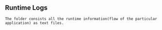 ## Runtime Logs
    The folder consists all the runtime information(flow of the particular application) as text files.